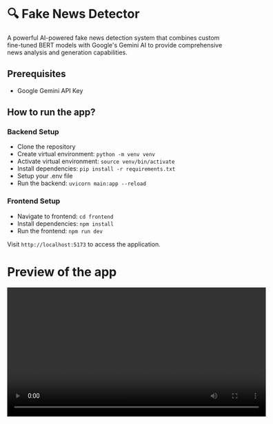# 🔍 Fake News Detector

A powerful AI-powered fake news detection system that combines custom fine-tuned BERT models with Google's Gemini AI to provide comprehensive news analysis and generation capabilities.
## Prerequisites
- Google Gemini API Key

## How to run the app?

### Backend Setup
- Clone the repository
- Create virtual environment: `python -m venv venv`
- Activate virtual environment: `source venv/bin/activate`
- Install dependencies: `pip install -r requirements.txt`
- Setup your .env file
- Run the backend: `uvicorn main:app --reload`

### Frontend Setup
- Navigate to frontend: `cd frontend`
- Install dependencies: `npm install`
- Run the frontend: `npm run dev`

Visit `http://localhost:5173` to access the application.

# Preview of the app

[<video src="video.mp4" controls width="600"></video>](https://github.com/user-attachments/assets/6689bb81-eda5-437f-ae19-745290f978f5)
